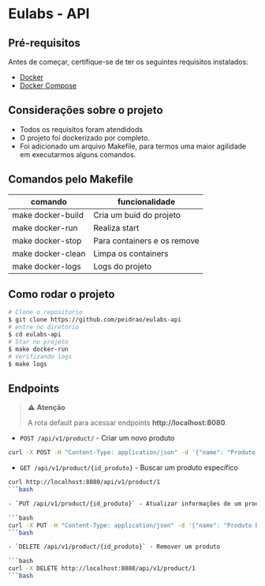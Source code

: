 # Eulabs - API

## Pré-requisitos
Antes de começar, certifique-se de ter os seguintes requisitos instalados:

- [Docker](https://www.docker.com/)
- [Docker Compose](https://docs.docker.com/compose/)

## Considerações sobre o projeto

- Todos os requisitos foram atendidods
- O projeto foi dockerizado por completo.
- Foi adicionado um arquivo Makefile, para termos uma maior agilidade em executarmos alguns comandos.

## Comandos pelo Makefile

| comando           | funcionalidade                                  |
| -------------     | ----------------------------------------------- |
| make docker-build | Cria um buid do projeto                         |
| make docker-run   | Realiza start                                   |
| make docker-stop  | Para containers e os remove                     |
| make docker-clean | Limpa os containers                             |
| make docker-logs  | Logs do projeto                                 |

## Como rodar o projeto

```bash
# Clone o repositorio
$ git clone https://github.com/peidrao/eulabs-api
# entre no diretorio
$ cd eulabs-api
# Star no projeto
$ make docker-run
# Verifizando logs
$ make logs
```

## Endpoints

> ⚠ **Atenção**
>
> A rota default para acessar endpoints **http://localhost:8080**.

- `POST /api/v1/product/` - Criar um novo produto

```bash
curl -X POST -H "Content-Type: application/json" -d '{"name": "Produto A", "price": 29.99}' http://localhost:8080/api/v1/product/
```

- `GET /api/v1/product/{id_produto}` - Buscar um produto específico

```bash
curl http://localhost:8080/api/v1/product/1
```bash

- `PUT /api/v1/product/{id_produto}` - Atualizar informações de um produto

```bash
curl -X PUT -H "Content-Type: application/json" -d '{"name": "Produto B", "price": 39.99}' http://localhost:8080/api/v1/product/1
```bash

- `DELETE /api/v1/product/{id_produto}` - Remover um produto 

```bash
curl -X DELETE http://localhost:8080/api/v1/product/1
```bash
